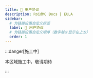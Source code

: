 ```yaml
---
title: 📝 用户协议
description: RoidMC Docs | EULA
sidebar:
  # 为链接设置自定义标签
  label: 📝 用户协议
  # 为链接设置自定义顺序（数字越小显示在上方）
  order: 1
---
```


:::danger[施工中]

本区域施工中，敬请期待

:::